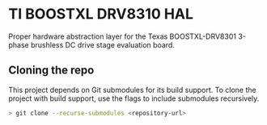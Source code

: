 # TI BOOSTXL DRV8310 HAL

Proper hardware abstraction layer for the Texas BOOSTXL-DRV8301 3-phase
brushless DC drive stage evaluation board.

## Cloning the repo

This project depends on Git submodules for its build support. To clone the
project with build support, use the flags to include submodules recursively.

```bash
> git clone --recurse-submodules <repository-url>
```
